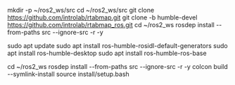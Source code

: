 mkdir -p ~/ros2_ws/src
cd ~/ros2_ws/src
git clone https://github.com/introlab/rtabmap.git
git clone -b humble-devel https://github.com/introlab/rtabmap_ros.git
cd ~/ros2_ws
rosdep install --from-paths src --ignore-src -r -y

sudo apt update
sudo apt install ros-humble-rosidl-default-generators
sudo apt install ros-humble-desktop
sudo apt install ros-humble-ros-base

cd ~/ros2_ws
rosdep install --from-paths src --ignore-src -r -y
colcon build --symlink-install
source install/setup.bash
